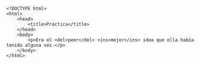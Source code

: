 <code>
&lt;!DOCTYPE html&gt;
&lt;html&gt;
    &lt;head&gt;
        &lt;title&gt;Práctica&lt;/title&gt;
    &lt;/head&gt;
    &lt;body&gt;
        &lt;p&gt;Era el &lt;del&gt;peor&lt;/del&gt; &lt;ins&gt;mejor&lt;/ins&gt; idea que ella había tenido alguna vez.&lt;/p&gt;
    &lt;/body&gt;
&lt;/html&gt;
</code>